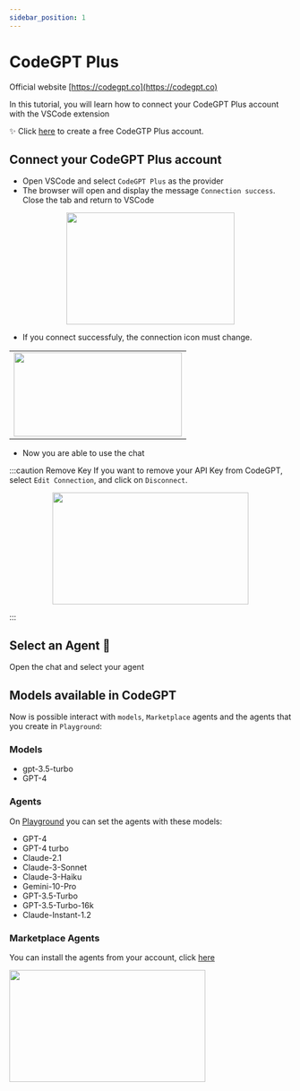 ```yaml
---
sidebar_position: 1
---
```


# CodeGPT Plus

Official website [https://codegpt.co](https://codegpt.co)

In this tutorial, you will learn how to connect your CodeGPT Plus account with the VSCode extension

✨ Click [here](https://app.codegpt.co/) to create a free CodeGTP Plus account.

## Connect your CodeGPT Plus account

- Open VSCode and select `CodeGPT Plus` as the provider
- The browser will open and display the message `Connection success`. Close the tab and return to VSCode
<p align="center">
      <img width="300" height="200" src="https://github.com/davila7/code-gpt-docs/assets/37567214/eade09c8-ea37-47a6-8d9d-9e550b8058e4" />
</p>

- If you connect successfuly, the connection icon must change.
<table>
  <tr>
    <td align="center">
      <img width="300" height="150" src="https://github.com/davila7/code-gpt-docs/assets/37567214/332c1475-10cb-4f9f-b90a-6f1f2aecd203" />
    </td>
  </tr>
</table>

- Now you are able to use the chat

:::caution Remove Key
If you want to remove your API Key from CodeGPT, select `Edit Connection`, and click on `Disconnect`.

<p align="center">
      <img width="350" height="200" src="https://github.com/davila7/code-gpt-docs/assets/37567214/42bbe2b4-2b4c-4fc5-9911-0d6cc46179c7" />
</p>

:::

## Select an Agent 🤖

Open the chat and select your agent

## Models available in CodeGPT
Now is possible interact with `models`, `Marketplace` agents and the agents that you create in `Playground`:

### Models
- gpt-3.5-turbo
- GPT-4
### Agents
On [Playground](https://app.codegpt.co/en) you can set the agents with these models:
- GPT-4
- GPT-4 turbo
- Claude-2.1
- Claude-3-Sonnet
- Claude-3-Haiku
- Gemini-10-Pro
- GPT-3.5-Turbo
- GPT-3.5-Turbo-16k
- Claude-Instant-1.2

### Marketplace Agents
You can install the agents from your account, click [here](https://app.codegpt.co/en/marketplace)

<img width="350" height="200" alt="" src="https://github.com/davila7/code-gpt-docs/assets/6216945/6dd16f48-c8da-4e23-94b6-6f63e23eb5e1">


